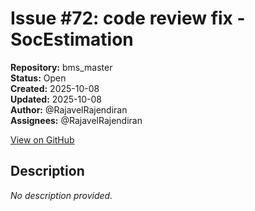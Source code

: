 # Issue #72: code review fix -SocEstimation

**Repository:** bms_master  
**Status:** Open  
**Created:** 2025-10-08  
**Updated:** 2025-10-08  
**Author:** @RajavelRajendiran  
**Assignees:** @RajavelRajendiran  

[View on GitHub](https://github.com/Simtestlab/bms_master/issues/72)

## Description

*No description provided.*